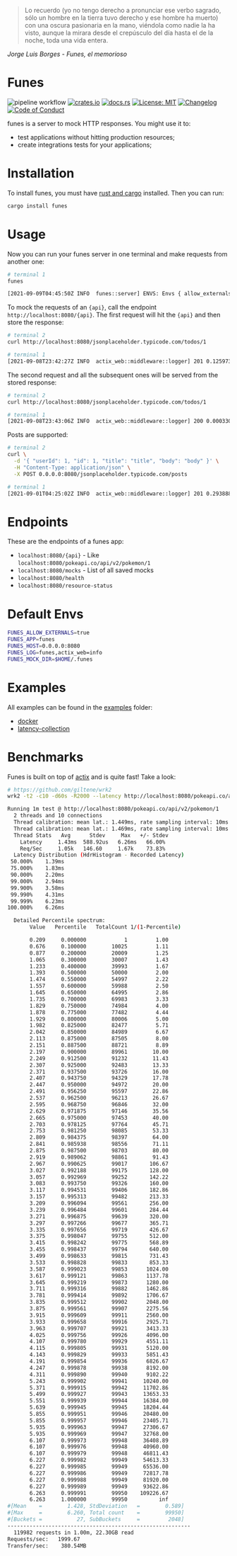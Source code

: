 > Lo recuerdo (yo no tengo derecho a pronunciar ese verbo sagrado, sólo un
> hombre en la tierra tuvo derecho y ese hombre ha muerto) con una oscura
> pasionaria en la mano, viéndola como nadie la ha visto, aunque la mirara desde
> el crepúsculo del día hasta el de la noche, toda una vida entera.

*Jorge Luis Borges - Funes, el memorioso*

# Funes

![pipeline workflow](https://github.com/rodmoioliveira/funes/actions/workflows/ci.yml/badge.svg)
[![crates.io](https://img.shields.io/crates/v/funes.svg)](https://crates.io/crates/funes)
[![docs.rs](https://docs.rs/funes/badge.svg)](https://docs.rs/funes)
[![License: MIT](https://img.shields.io/badge/License-MIT-blue.svg)](https://github.com/rodmoioliveira/funes/blob/main/LICENSE)
[![Changelog](https://camo.githubusercontent.com/4d89fc2186d69bdbb2c6ea6cb54ab16915be5e5e0b63a393e87a75741f1baa8c/68747470733a2f2f696d672e736869656c64732e696f2f62616467652f6368616e67656c6f672d4348414e47454c4f472e6d642d253233453035373335)](https://github.com/rodmoioliveira/funes/blob/main/CHANGELOG.md)
[![Code of Conduct](https://img.shields.io/badge/code-of%20conduct-blue.svg)](https://github.com/rodmoioliveira/funes/blob/main/CODE_OF_CONDUCT.md)

funes is a server to mock HTTP responses. You might use it to:

- test applications without hitting production resources;
- create integrations tests for your applications;

# Installation

To install funes, you must have [rust and
cargo](https://www.rust-lang.org/tools/install) installed. Then you can run:

```sh
cargo install funes
```

# Usage

Now you can run your funes server in one terminal and make requests from another
one:

```sh
# terminal 1
funes

[2021-09-09T04:45:50Z INFO  funes::server] ENVS: Envs { allow_externals: true, api_regex: ".+", h_server: "funes", h_user_agent: "funes", latency_collection: "none", latency_enable: false, localhost: "0.0.0.0:8080", log: "funes,actix_web=info", mock_dir: "/Users/rodolfo.moi/.funes" }, LATENCY_COLLECTION: {}
```

To mock the requests of an `{api}`, call the endpoint
`http://localhost:8080/{api}`. The first request will hit the `{api}` and then
store the response:

```sh
# terminal 2
curl http://localhost:8080/jsonplaceholder.typicode.com/todos/1

# terminal 1
[2021-09-08T23:42:27Z INFO  actix_web::middleware::logger] 201 0.125973 GET /jsonplaceholder.typicode.com/todos/1 HTTP/1.1 curl/7.64.1 bytes:66
```

The second request and all the subsequent ones will be served from the stored
response:

```sh
# terminal 2
curl http://localhost:8080/jsonplaceholder.typicode.com/todos/1

# terminal 1
[2021-09-08T23:43:06Z INFO  actix_web::middleware::logger] 200 0.000330 GET /jsonplaceholder.typicode.com/todos/1 HTTP/1.1 curl/7.64.1 bytes:66
```

Posts are supported:

```sh
# terminal 2
curl \
  -d '{ "userId": 1, "id": 1, "title": "title", "body": "body" }' \
  -H "Content-Type: application/json" \
  -X POST 0.0.0.0:8080/jsonplaceholder.typicode.com/posts

# terminal 1
[2021-09-01T04:25:02Z INFO  actix_web::middleware::logger] 201 0.293888 POST /jsonplaceholder.typicode.com/posts HTTP/1.1 curl/7.64.1 bytes:51
```

# Endpoints

These are the endpoints of a funes app:

- `localhost:8080/{api}` - Like `localhost:8080/pokeapi.co/api/v2/pokemon/1`
- `localhost:8080/mocks` - List of all saved mocks
- `localhost:8080/health`
- `localhost:8080/resource-status`

# Default Envs

```sh
FUNES_ALLOW_EXTERNALS=true
FUNES_APP=funes
FUNES_HOST=0.0.0.0:8080
FUNES_LOG=funes,actix_web=info
FUNES_MOCK_DIR=$HOME/.funes
```

# Examples

All examples can be found in the
[examples](https://github.com/rodmoioliveira/funes/tree/main/examples) folder:

- [docker](https://github.com/rodmoioliveira/funes/tree/main/examples/docker)
- [latency-collection](https://github.com/rodmoioliveira/funes/tree/main/examples/latency-collection)

# Benchmarks

Funes is built on top of [actix](https://actix.rs/) and is quite fast! Take a
look:

```sh
# https://github.com/giltene/wrk2
wrk2 -t2 -c10 -d60s -R2000 --latency http://localhost:8080/pokeapi.co/api/v2/pokemon/1

Running 1m test @ http://localhost:8080/pokeapi.co/api/v2/pokemon/1
  2 threads and 10 connections
  Thread calibration: mean lat.: 1.449ms, rate sampling interval: 10ms
  Thread calibration: mean lat.: 1.469ms, rate sampling interval: 10ms
  Thread Stats   Avg      Stdev     Max   +/- Stdev
    Latency     1.43ms  588.92us   6.26ms   66.00%
    Req/Sec     1.05k   146.60     1.67k    73.83%
  Latency Distribution (HdrHistogram - Recorded Latency)
 50.000%    1.39ms
 75.000%    1.83ms
 90.000%    2.20ms
 99.000%    2.94ms
 99.900%    3.58ms
 99.990%    4.31ms
 99.999%    6.23ms
100.000%    6.26ms

  Detailed Percentile spectrum:
       Value   Percentile   TotalCount 1/(1-Percentile)

       0.209     0.000000            1         1.00
       0.676     0.100000        10025         1.11
       0.877     0.200000        20009         1.25
       1.065     0.300000        30007         1.43
       1.233     0.400000        39993         1.67
       1.393     0.500000        50000         2.00
       1.474     0.550000        54997         2.22
       1.557     0.600000        59988         2.50
       1.645     0.650000        64995         2.86
       1.735     0.700000        69983         3.33
       1.829     0.750000        74984         4.00
       1.878     0.775000        77482         4.44
       1.929     0.800000        80006         5.00
       1.982     0.825000        82477         5.71
       2.042     0.850000        84989         6.67
       2.113     0.875000        87505         8.00
       2.151     0.887500        88721         8.89
       2.197     0.900000        89961        10.00
       2.249     0.912500        91232        11.43
       2.307     0.925000        92483        13.33
       2.371     0.937500        93726        16.00
       2.407     0.943750        94329        17.78
       2.447     0.950000        94972        20.00
       2.491     0.956250        95597        22.86
       2.537     0.962500        96213        26.67
       2.595     0.968750        96846        32.00
       2.629     0.971875        97146        35.56
       2.665     0.975000        97453        40.00
       2.703     0.978125        97764        45.71
       2.753     0.981250        98085        53.33
       2.809     0.984375        98397        64.00
       2.841     0.985938        98556        71.11
       2.875     0.987500        98703        80.00
       2.919     0.989062        98861        91.43
       2.967     0.990625        99017       106.67
       3.027     0.992188        99175       128.00
       3.057     0.992969        99252       142.22
       3.083     0.993750        99326       160.00
       3.117     0.994531        99406       182.86
       3.157     0.995313        99482       213.33
       3.209     0.996094        99561       256.00
       3.239     0.996484        99601       284.44
       3.271     0.996875        99639       320.00
       3.297     0.997266        99677       365.71
       3.335     0.997656        99719       426.67
       3.375     0.998047        99755       512.00
       3.415     0.998242        99775       568.89
       3.455     0.998437        99794       640.00
       3.499     0.998633        99815       731.43
       3.533     0.998828        99833       853.33
       3.587     0.999023        99853      1024.00
       3.617     0.999121        99863      1137.78
       3.645     0.999219        99873      1280.00
       3.711     0.999316        99882      1462.86
       3.781     0.999414        99892      1706.67
       3.835     0.999512        99902      2048.00
       3.875     0.999561        99907      2275.56
       3.915     0.999609        99911      2560.00
       3.933     0.999658        99916      2925.71
       3.963     0.999707        99921      3413.33
       4.025     0.999756        99926      4096.00
       4.107     0.999780        99929      4551.11
       4.115     0.999805        99931      5120.00
       4.143     0.999829        99933      5851.43
       4.191     0.999854        99936      6826.67
       4.247     0.999878        99938      8192.00
       4.311     0.999890        99940      9102.22
       5.243     0.999902        99941     10240.00
       5.371     0.999915        99942     11702.86
       5.499     0.999927        99943     13653.33
       5.551     0.999939        99944     16384.00
       5.639     0.999945        99945     18204.44
       5.855     0.999951        99946     20480.00
       5.855     0.999957        99946     23405.71
       5.935     0.999963        99947     27306.67
       5.935     0.999969        99947     32768.00
       6.107     0.999973        99948     36408.89
       6.107     0.999976        99948     40960.00
       6.107     0.999979        99948     46811.43
       6.227     0.999982        99949     54613.33
       6.227     0.999985        99949     65536.00
       6.227     0.999986        99949     72817.78
       6.227     0.999988        99949     81920.00
       6.227     0.999989        99949     93622.86
       6.263     0.999991        99950    109226.67
       6.263     1.000000        99950          inf
#[Mean    =        1.428, StdDeviation   =        0.589]
#[Max     =        6.260, Total count    =        99950]
#[Buckets =           27, SubBuckets     =         2048]
----------------------------------------------------------
  119982 requests in 1.00m, 22.30GB read
Requests/sec:   1999.67
Transfer/sec:    380.54MB
```
